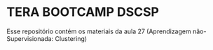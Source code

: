 # TERA BOOTCAMP DSCSP

Esse repositório contém os materiais da aula 27 (Aprendizagem não-Supervisionada: Clustering)

